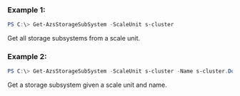 ### Example 1:
```powershell
PS C:\> Get-AzsStorageSubSystem -ScaleUnit s-cluster
```

Get all storage subsystems from a scale unit.

### Example 2:
```powershell
PS C:\> Get-AzsStorageSubSystem -ScaleUnit s-cluster -Name s-cluster.DomainFQDN
```

Get a storage subsystem given a scale unit and name.

